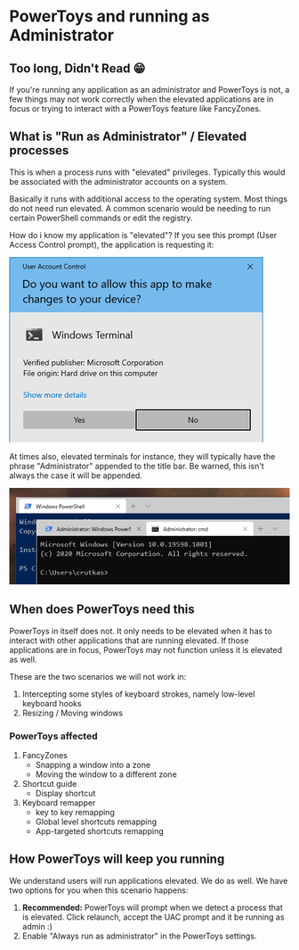 
# PowerToys and running as Administrator

## Too long, Didn't Read 😁

If you're running any application as an administrator and PowerToys is not, a few things may not work correctly when the elevated applications are in focus or trying to interact with a PowerToys feature like FancyZones.

## What is "Run as Administrator" / Elevated processes

This is when a process runs with "elevated" privileges.  Typically this would be associated with the administrator accounts on a system.

Basically it runs with additional access to the operating system.  Most things do not need run elevated. A common scenario would be needing to run certain PowerShell commands or edit the registry.

How do i know my application is "elevated"?  If you see this prompt (User Access Control prompt), the application is requesting it:

![alt text][uac]

At times also, elevated terminals for instance, they will typically have the phrase "Administrator" appended to the title bar. Be warned, this isn't always the case it will be appended.

![alt text][elevatedWindow]

## When does PowerToys need this

PowerToys in itself does not.  It only needs to be elevated when it has to interact with other applications that are running elevated. If those applications are in focus, PowerToys may not function unless it is elevated as well.

These are the two scenarios we will not work in:

1. Intercepting some styles of keyboard strokes, namely low-level keyboard hooks
2. Resizing / Moving windows

### PowerToys affected

1. FancyZones
   - Snapping a window into a zone
   - Moving the window to a different zone
2. Shortcut guide
   - Display shortcut
3. Keyboard remapper
   - key to key remapping
   - Global level shortcuts remapping
   - App-targeted shortcuts remapping

## How PowerToys will keep you running

We understand users will run applications elevated. We do as well.  We have two options for you when this scenario happens:

1. **Recommended:** PowerToys will prompt when we detect a process that is elevated.  Click relaunch, accept the UAC prompt and it be running as admin :)
2. Enable "Always run as administrator" in the PowerToys settings.

[uac]: ../images/runAsAdmin/uac.png "User access control (UAC)"
[elevatedWindow]: ../images/runAsAdmin/elevatedWindows.png "Run as admin"
